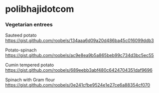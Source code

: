 # polibhajidotcom

### Vegetarian entrees

Sauteed potato https://gist.github.com/roobels/134aaa6d09a20d486ba45c016099ddb3

Potato-spinach https://gist.github.com/roobels/ac9e8ea9b5a865beb99c734d3bc5ec55

Cumin tempered potato https://gist.github.com/roobels/689eebb3abf480c6424704351daf9696

Spinach with Gram flour https://gist.github.com/roobels/0e241cfbe9524e1e27ce6a88354cf070


<script src="https://gist.github.com/roobels/ac9e8ea9b5a865beb99c734d3bc5ec55.js"></script>
